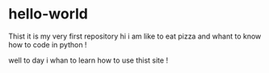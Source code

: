# hello-world
Thist it is my very first repository
 hi i am like to eat pizza and whant to know how to code in python !
 
well to day i whan to learn how to use thist site ! 
